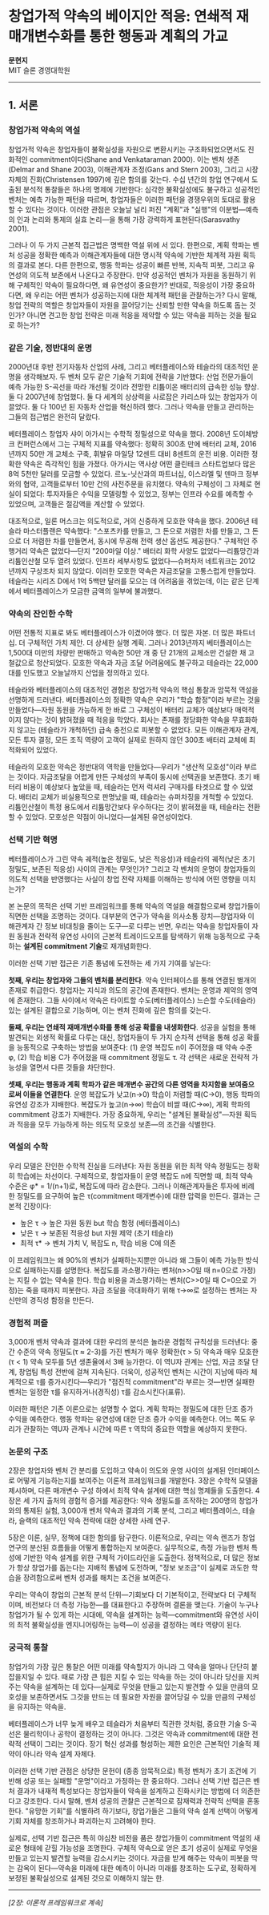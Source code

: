 # 창업가적 약속의 베이지안 적응: 연쇄적 재매개변수화를 통한 행동과 계획의 가교

**문현지**  
MIT 슬론 경영대학원

---

## 1. 서론

### 창업가적 약속의 역설

창업가적 약속은 창업자들이 불확실성을 자원으로 변환시키는 구조화되었으면서도 진화적인 commitment이다(Shane and Venkataraman 2000). 이는 벤처 생존(Delmar and Shane 2003), 이해관계자 조정(Gans and Stern 2003), 그리고 시장 자체의 진화(Christensen 1997)에 깊은 함의를 갖는다. 수십 년간의 창업 연구에서 도출된 분석적 통찰들은 하나의 명제에 기반한다: 심각한 불확실성에도 불구하고 성공적인 벤처는 예측 가능한 패턴을 따르며, 창업자들은 이러한 패턴을 경쟁우위의 토대로 활용할 수 있다는 것이다. 이러한 관점은 오늘날 널리 퍼진 "계획"과 "실행"의 이분법—예측의 인과 논리와 통제의 실효 논리—을 통해 가장 강력하게 표현된다(Sarasvathy 2001).

그러나 이 두 가지 근본적 접근법은 명백한 역설 위에 서 있다. 한편으로, 계획 학파는 벤처 성공을 정확한 예측과 이해관계자들에 대한 명시적 약속에 기반한 체계적 자원 획득의 결과로 본다. 다른 한편으로, 행동 학파는 성공이 빠른 반복, 지속적 피봇, 그리고 유연성의 의도적 보존에서 나온다고 주장한다. 만약 성공적인 벤처가 자원을 동원하기 위해 구체적인 약속이 필요하다면, 왜 유연성이 중요한가? 반대로, 적응성이 가장 중요하다면, 왜 우리는 어떤 벤처가 성공하는지에 대한 체계적 패턴을 관찰하는가? 다시 말해, 창업 전략의 역할은 창업자들이 자원을 끌어당기는 신뢰할 만한 약속을 하도록 돕는 것인가? 아니면 견고한 창업 전략은 미래 적응을 제약할 수 있는 약속을 피하는 것을 필요로 하는가?

### 같은 기술, 정반대의 운명

2000년대 후반 전기자동차 산업의 사례, 그리고 베터플레이스와 테슬라의 대조적인 운명을 생각해보자. 두 벤처 모두 같은 기술적 기회에 전략을 기반했다: 산업 전문가들이 예측 가능한 S-곡선을 따라 개선될 것이라 전망한 리튬이온 배터리의 급속한 성능 향상. 둘 다 2007년에 창업했다. 둘 다 세계의 상상력을 사로잡은 카리스마 있는 창업자가 이끌었다. 둘 다 100년 된 자동차 산업을 혁신하려 했다. 그러나 약속을 만들고 관리하는 그들의 접근법은 완전히 달랐다.

베터플레이스 창업자 샤이 아가시는 수학적 정밀성으로 약속을 했다. 2008년 도이체방크 컨퍼런스에서 그는 구체적 지표를 약속했다: 정확히 300초 만에 배터리 교체, 2016년까지 50만 개 교체소 구축, 휘발유 마일당 12센트 대비 8센트의 운전 비용. 이러한 정확한 약속은 즉각적인 힘을 가졌다. 아가시는 역사상 어떤 클린테크 스타트업보다 많은 8억 5천만 달러를 모금할 수 있었다. 르노-닛산과의 파트너십, 이스라엘 및 덴마크 정부와의 협약, 고객들로부터 10만 건의 사전주문을 유치했다. 약속의 구체성이 그 자체로 현실이 되었다: 투자자들은 수익을 모델링할 수 있었고, 정부는 인프라 수요를 예측할 수 있었으며, 고객들은 절감액을 계산할 수 있었다.

대조적으로, 일론 머스크는 의도적으로, 거의 신중하게 모호한 약속을 했다. 2006년 테슬라 마스터플랜은 약속했다: "스포츠카를 만들고, 그 돈으로 저렴한 차를 만들고, 그 돈으로 더 저렴한 차를 만들면서, 동시에 무공해 전력 생산 옵션도 제공한다." 구체적인 주행거리 약속은 없었다—단지 "200마일 이상." 배터리 화학 사양도 없었다—리튬망간과 리튬인산철 모두 열려 있었다. 인프라 세부사항도 없었다—슈퍼차저 네트워크는 2012년까지 구상조차 되지 않았다. 이러한 모호한 약속은 자금조달을 고통스럽게 만들었다. 테슬라는 시리즈 D에서 1억 5백만 달러를 모으는 데 어려움을 겪었는데, 이는 같은 단계에서 베터플레이스가 모금한 금액의 일부에 불과했다.

### 약속의 잔인한 수학

어떤 전통적 지표로 봐도 베터플레이스가 이겼어야 했다. 더 많은 자본. 더 많은 파트너십. 더 구체적인 가치 제안. 더 상세한 실행 계획. 그러나 2013년까지 베터플레이스는 1,500대 미만의 차량만 판매하고 약속한 50만 개 중 단 21개의 교체소만 건설한 채 고철값으로 청산되었다. 모호한 약속과 자금 조달 어려움에도 불구하고 테슬라는 22,000대를 인도했고 오늘날까지 산업을 정의하고 있다.

테슬라와 베터플레이스의 대조적인 경험은 창업가적 약속의 핵심 통찰과 암묵적 역설을 선명하게 드러낸다. 베터플레이스의 정확한 약속은 우리가 "학습 함정"이라 부르는 것을 만들었다—자원 동원을 가능하게 한 바로 그 구체성이 배터리 교체가 예상보다 매력적이지 않다는 것이 밝혀졌을 때 적응을 막았다. 회사는 존재를 정당화한 약속을 무효화하지 않고는 (테슬라가 개척하던) 급속 충전으로 피봇할 수 없었다. 모든 이해관계자 관계, 모든 투자 결정, 모든 조직 역량이 고객이 실제로 원하지 않던 300초 배터리 교체에 최적화되어 있었다.

테슬라의 모호한 약속은 정반대의 역학을 만들었다—우리가 "생산적 모호성"이라 부르는 것이다. 자금조달을 어렵게 만든 구체성의 부족이 동시에 선택권을 보존했다. 초기 배터리 비용이 예상보다 높았을 때, 테슬라는 먼저 럭셔리 구매자를 타겟으로 할 수 있었다. 배터리 교체가 비실용적으로 판명났을 때, 테슬라는 슈퍼차징을 개척할 수 있었다. 리튬인산철이 특정 용도에서 리튬망간보다 우수하다는 것이 밝혀졌을 때, 테슬라는 전환할 수 있었다. 모호성은 약점이 아니었다—설계된 유연성이었다.

### 선택 기반 혁명

베터플레이스가 그린 약속 궤적(높은 정밀도, 낮은 적응성)과 테슬라의 궤적(낮은 초기 정밀도, 보존된 적응성) 사이의 관계는 무엇인가? 그리고 각 벤처의 운명이 창업자들의 의도적 선택을 반영했다는 사실이 창업 전략 자체를 이해하는 방식에 어떤 영향을 미치는가?

본 논문의 목적은 선택 기반 프레임워크를 통해 약속의 역설을 해결함으로써 창업가들이 직면한 선택을 조명하는 것이다. 대부분의 연구가 약속을 의사소통 장치—창업자와 이해관계자 간 정보 비대칭을 줄이는 도구—로 다루는 반면, 우리는 약속을 창업자들이 자원 동원과 전략적 유연성 사이의 근본적 트레이드오프를 탐색하기 위해 능동적으로 구축하는 **설계된 commitment 기술**로 재개념화한다.

이러한 선택 기반 접근은 기존 통념에 도전하는 세 가지 기여를 낳는다:

**첫째, 우리는 창업자와 그들의 벤처를 분리한다**. 약속 인터페이스를 통해 연결된 별개의 존재로 취급한다. 창업자는 지식과 의도의 공간에 존재한다. 벤처는 운영과 제약의 영역에 존재한다. 그들 사이에서 약속은 타이트할 수도(베터플레이스) 느슨할 수도(테슬라) 있는 설계된 결합으로 기능하며, 이는 벤처 진화에 깊은 함의를 갖는다.

**둘째, 우리는 연쇄적 재매개변수화를 통해 성공 확률을 내생화한다**. 성공을 실험을 통해 발견되는 외생적 확률로 다루는 대신, 창업자들이 두 가지 순차적 선택을 통해 성공 확률을 능동적으로 구축하는 방법을 보여준다: (1) 운영 복잡도 n이 주어졌을 때 약속 수준 φ, (2) 학습 비용 C가 주어졌을 때 commitment 정밀도 τ. 각 선택은 새로운 전략적 가능성을 열면서 다른 것들을 차단한다.

**셋째, 우리는 행동과 계획 학파가 같은 매개변수 공간의 다른 영역을 차지함을 보여줌으로써 이들을 연결한다**. 운영 복잡도가 낮고(n→0) 학습이 저렴할 때(C→0), 행동 학파의 유연성 강조가 지배한다. 복잡도가 높고(n→∞) 학습이 비쌀 때(C→∞), 계획 학파의 commitment 강조가 지배한다. 가장 중요하게, 우리는 "설계된 불확실성"—자원 획득과 적응을 모두 가능하게 하는 의도적 모호성 보존—의 조건을 식별한다.

### 역설의 수학

우리 모델은 잔인한 수학적 진실을 드러낸다: 자원 동원을 위한 최적 약속 정밀도는 정확히 학습에는 차선이다. 구체적으로, 창업자들이 운영 복잡도 n에 직면할 때, 최적 약속 수준은 φ* = 1/(n+1)로, 복잡도에 따라 감소한다. 그러나 이해관계자들은 투자에 비례한 정밀도를 요구하여 높은 τ(commitment 매개변수)에 대한 압력을 만든다. 결과는 근본적 긴장이다:

- 높은 τ → 높은 자원 동원 but 학습 함정 (베터플레이스)
- 낮은 τ → 보존된 적응성 but 자원 제약 (초기 테슬라)
- 최적 τ* → 벤처 가치 V, 복잡도 n, 학습 비용 C에 의존

이 프레임워크는 왜 90%의 벤처가 실패하는지뿐만 아니라 왜 그들이 예측 가능한 방식으로 실패하는지를 설명한다. 복잡도를 과소평가하는 벤처(n>>0일 때 n=0으로 가정)는 지킬 수 없는 약속을 한다. 학습 비용을 과소평가하는 벤처(C>>0일 때 C=0으로 가정)는 죽을 때까지 피봇한다. 자금 조달을 극대화하기 위해 τ→∞로 설정하는 벤처는 자신만의 경직성 함정을 만든다.

### 경험적 퍼즐

3,000개 벤처 약속과 결과에 대한 우리의 분석은 놀라운 경험적 규칙성을 드러낸다: 중간 수준의 약속 정밀도(τ ≈ 2-3)를 가진 벤처가 매우 정확한(τ > 5) 약속과 매우 모호한(τ < 1) 약속 모두를 5년 생존율에서 3배 능가한다. 이 역U자 관계는 산업, 자금 조달 단계, 창업팀 특성 전반에 걸쳐 지속된다. 더욱이, 성공적인 벤처는 시간이 지남에 따라 체계적으로 τ를 증가시킨다—우리가 "점진적 commitment"라 부르는 것—반면 실패한 벤처는 일정한 τ를 유지하거나(경직성) τ를 감소시킨다(표류).

이러한 패턴은 기존 이론으로는 설명할 수 없다. 계획 학파는 정밀도에 대한 단조 증가 수익을 예측한다. 행동 학파는 유연성에 대한 단조 증가 수익을 예측한다. 어느 쪽도 우리가 관찰하는 역U자 관계나 시간에 따른 τ 역학의 중요한 역할을 예상하지 못한다.

### 논문의 구조

2장은 창업자와 벤처 간 분리를 도입하고 약속이 의도와 운영 사이의 설계된 인터페이스로 어떻게 기능하는지를 보여주는 이론적 프레임워크를 개발한다. 3장은 수학적 모델을 제시하며, 다른 매개변수 구성 하에서 최적 약속 설계에 대한 핵심 명제들을 도출한다. 4장은 세 가지 출처의 경험적 증거를 제공한다: 약속 정밀도를 조작하는 200명의 창업가와의 통제된 실험, 3,000개 벤처 약속과 결과의 기록 분석, 그리고 베터플레이스, 테슬라, 슬랙의 대조적인 약속 전략에 대한 상세한 사례 연구.

5장은 이론, 실무, 정책에 대한 함의를 탐구한다. 이론적으로, 우리는 약속 렌즈가 창업 연구의 분산된 흐름들을 어떻게 통합하는지 보여준다. 실무적으로, 측정 가능한 벤처 특성에 기반한 약속 설계를 위한 구체적 가이드라인을 도출한다. 정책적으로, 더 많은 정보가 항상 창업가를 돕는다는 지배적 통념에 도전하며, "정보 보조금"이 실제로 과도한 학습을 장려함으로써 벤처 성과를 해치는 조건을 보여준다.

우리는 약속이 창업의 근본적 분석 단위—기회보다 더 기본적이고, 전략보다 더 구체적이며, 비전보다 더 측정 가능한—를 대표한다고 주장하며 결론을 맺는다. 기술이 누구나 창업가가 될 수 있게 하는 시대에, 약속을 설계하는 능력—commitment와 유연성 사이의 최적 불확실성을 엔지니어링하는 능력—이 성공을 결정하는 메타 역량이 된다.

### 궁극적 통찰

창업가의 가장 깊은 통찰은 어떤 미래를 약속할지가 아니라 그 약속을 얼마나 단단히 붙잡을지일 수 있다. 때로 가장 큰 힘은 지킬 수 있는 약속을 하는 것이 아니라 당신을 지켜주는 약속을 설계하는 데 있다—실제로 무엇을 만들고 있는지 발견할 수 있을 만큼의 모호성을 보존하면서도 그것을 만드는 데 필요한 자원을 끌어당길 수 있을 만큼의 구체성을 유지하는 약속을.

베터플레이스가 너무 늦게 배우고 테슬라가 처음부터 직관한 것처럼, 중요한 기술 S-곡선은 물리학이나 공학이 결정하는 것이 아니다. 그것은 약속과 commitment에 대한 전략적 선택이 그리는 것이다. 장기 혁신 성과를 형성하는 제한 요인은 근본적인 기술적 제약이 아니라 약속 설계 자체다.

이러한 선택 기반 관점은 상당한 문헌이 (종종 암묵적으로) 특정 벤처가 초기 조건에 기반해 성공 또는 실패할 "운명"이라고 가정하는 한 중요하다. 그러나 선택 기반 접근은 벤처 결과가 내재적 특성보다는 창업자들이 약속을 설계하고 진화시키는 방법에 더 의존한다고 강조한다. 다시 말해, 벤처 성공의 관찰은 근본적으로 잠재력과 전략적 선택을 혼동한다. "유망한 기회"를 식별하려 하기보다, 창업가들은 그들의 약속 설계 선택이 어떻게 기회 자체를 창조하거나 파괴하는지 고려해야 한다.

실제로, 선택 기반 접근은 특히 야심찬 비전을 품은 창업가들이 commitment 역설의 새로운 형태에 갇힐 가능성을 조명한다. 구체적 약속으로 얻은 초기 성공이 실제로 무엇을 만들고 있는지 발견할 능력을 감소시키는 것이다. 자금을 받게 해주는 약속이 피봇을 막는 감옥이 된다—약속을 미래에 대한 예측이 아니라 미래를 창조하는 도구로, 정확하게 보정된 불확실성으로 설계된 것으로 이해하지 않는 한.

---

*[2장: 이론적 프레임워크로 계속]*